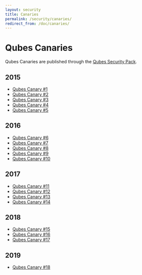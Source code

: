 ```yaml
---
layout: security
title: Canaries
permalink: /security/canaries/
redirect_from: /doc/canaries/
---
```


Qubes Canaries
==============

Qubes Canaries are published through the [Qubes Security Pack](/security/pack/).

2015
----

-   [Qubes Canary \#1](https://github.com/QubesOS/qubes-secpack/blob/master/canaries/canary-001-2015.txt)
-   [Qubes Canary \#2](https://github.com/QubesOS/qubes-secpack/blob/master/canaries/canary-002-2015.txt)
-   [Qubes Canary \#3](https://github.com/QubesOS/qubes-secpack/blob/master/canaries/canary-003-2015.txt)
-   [Qubes Canary \#4](https://github.com/QubesOS/qubes-secpack/blob/master/canaries/canary-004-2015.txt)
-   [Qubes Canary \#5](https://github.com/QubesOS/qubes-secpack/blob/master/canaries/canary-005-2015.txt)

2016
----

-   [Qubes Canary \#6](https://github.com/QubesOS/qubes-secpack/blob/master/canaries/canary-006-2016.txt)
-   [Qubes Canary \#7](https://github.com/QubesOS/qubes-secpack/blob/master/canaries/canary-007-2016.txt)
-   [Qubes Canary \#8](https://github.com/QubesOS/qubes-secpack/blob/master/canaries/canary-008-2016.txt)
-   [Qubes Canary \#9](https://github.com/QubesOS/qubes-secpack/blob/master/canaries/canary-009-2016.txt)
-   [Qubes Canary \#10](https://github.com/QubesOS/qubes-secpack/blob/master/canaries/canary-010-2016.txt)

2017
----

-   [Qubes Canary \#11](https://github.com/QubesOS/qubes-secpack/blob/master/canaries/canary-011-2017.txt)
-   [Qubes Canary \#12](https://github.com/QubesOS/qubes-secpack/blob/master/canaries/canary-012-2017.txt)
-   [Qubes Canary \#13](https://github.com/QubesOS/qubes-secpack/blob/master/canaries/canary-013-2017.txt)
-   [Qubes Canary \#14](https://github.com/QubesOS/qubes-secpack/blob/master/canaries/canary-014-2017.txt)

2018
----

-   [Qubes Canary \#15](https://github.com/QubesOS/qubes-secpack/blob/master/canaries/canary-015-2018.txt)
-   [Qubes Canary \#16](https://github.com/QubesOS/qubes-secpack/blob/master/canaries/canary-016-2018.txt)
-   [Qubes Canary \#17](https://github.com/QubesOS/qubes-secpack/blob/master/canaries/canary-017-2018.txt)

2019
----

-   [Qubes Canary \#18](https://github.com/QubesOS/qubes-secpack/blob/master/canaries/canary-018-2019.txt)

